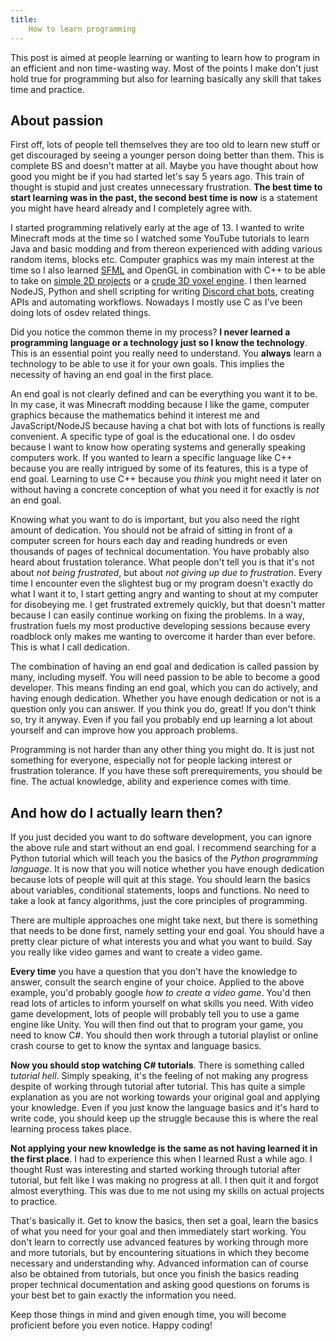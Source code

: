 ```yaml
---
title:
    How to learn programming
---
```


This post is aimed at people learning or wanting to learn how to program in an
efficient and non time-wasting way. Most of the points I make don't just hold
true for programming but also for learning basically any skill that takes time
and practice.

## About passion

First off, lots of people tell themselves they are too old to learn new stuff
or get discouraged by seeing a younger person doing better than them. This is
complete BS and doesn't matter at all. Maybe you have thought about how good
you might be if you had started let's say 5 years ago. This train of thought is
stupid and just creates unnecessary frustration. **The best time to start
learning was in the past, the second best time is now** is a statement you
might have heard already and I completely agree with.

I started programming relatively early at the age of 13. I wanted to write
Minecraft mods at the time so I watched some YouTube tutorials to learn Java
and basic modding and from thereon experienced with adding various random
items, blocks etc. Computer graphics was my main interest at the time so I also
learned [SFML](https://www.sfml-dev.org/) and OpenGL in combination with C++ to
be able to take on [simple 2D projects](
https://github.com/Baseng0815/GameRemakes) or a [crude 3D voxel engine](
https://github.com/Baseng0815/VoxelGame). I then learned NodeJS, Python and
shell scripting for writing [Discord chat bots](
https://github.com/Baseng0815/HelmtraegerBot), creating APIs and automating
workflows. Nowadays I mostly use C as I've been doing lots of osdev related
things.

Did you notice the common theme in my process? **I never learned a programming
language or a technology just so I know the technology**. This is an essential
point you really need to understand. You **always** learn a technology to be
able to use it for your own goals. This implies the necessity of having an end
goal in the first place.

An end goal is not clearly defined and can be everything you want it to be. In
my case, it was Minecraft modding because I like the game, computer graphics
because the mathematics behind it interest me and JavaScript/NodeJS because
having a chat bot with lots of functions is really convenient. A specific type
of goal is the educational one. I do osdev because I want to know how operating
systems and generally speaking computers work. If you wanted to learn a
specific language like C++ because you are really intrigued by some of its
features, this is a type of end goal.  Learning to use C++ because you *think*
you might need it later on without having a concrete conception of what you
need it for exactly is *not* an end goal.

Knowing what you want to do is important, but you also need the right amount of
dedication. You should not be afraid of sitting in front of a computer screen
for hours each day and reading hundreds or even thousands of pages of technical
documentation. You have probably also heard about frustation tolerance. What
people don't tell you is that it's not about *not being frustrated*, but about
*not giving up due to frustration*. Every time I encounter even the slightest
bug or my program doesn't exactly do what I want it to, I start getting angry
and wanting to shout at my computer for disobeying me. I get frustrated
extremely quickly, but that doesn't matter because I can easily continue
working on fixing the problems. In a way, frustration fuels my most productive
developing sessions because every roadblock only makes me wanting to overcome
it harder than ever before. This is what I call dedication.

The combination of having an end goal and dedication is called passion by many,
including myself. You will need passion to be able to become a good developer.
This means finding an end goal, which you can do actively, and having enough
dedication. Whether you have enough dedication or not is a question only you
can answer. If you think you do, great! If you don't think so, try it anyway.
Even if you fail you probably end up learning a lot about yourself and can
improve how you approach problems.

Programming is not harder than any other thing you might do. It is just not
something for everyone, especially not for people lacking interest or
frustration tolerance.  If you have these soft prerequirements, you should be
fine. The actual knowledge, ability and experience comes with time.

## And how do I actually learn then?

If you just decided you want to do software development, you can ignore the
above rule and start without an end goal. I recommend searching for a Python
tutorial which will teach you the basics of the *Python programming language*.
It is now that you will notice whether you have enough dedication because lots
of people will quit at this stage. You should learn the basics about variables,
conditional statements, loops and functions. No need to take a look at fancy
algorithms, just the core principles of programming.

There are multiple approaches one might take next, but there is something that
needs to be done first, namely setting your end goal. You should have a pretty
clear picture of what interests you and what you want to build. Say you really
like video games and want to create a video game.

**Every time** you have a question that you don't have the knowledge to answer,
consult the search engine of your choice. Applied to the above example, you'd
probably google *how to create a video game*. You'd then read lots of articles
to inform yourself on what skills you need. With video game development, lots
of people will probably tell you to use a game engine like Unity. You will then
find out that to program your game, you need to know C#. You should then work
through a tutorial playlist or online crash course to get to know the syntax
and language basics.

**Now you should stop watching C# tutorials**. There is something called
*tutorial hell*.  Simply speaking, it's the feeling of not making any progress
despite of working through tutorial after tutorial. This has quite a simple
explanation as you are not working towards your original goal and applying your
knowledge. Even if you just know the language basics and it's hard to write
code, you should keep up the struggle because this is where the real learning
process takes place.

**Not applying your new knowledge is the same as not having learned it in the
first place**.  I had to experience this when I learned Rust a while ago. I
thought Rust was interesting and started working through tutorial after
tutorial, but felt like I was making no progress at all. I then quit it and
forgot almost everything. This was due to me not using my skills on actual
projects to practice.

That's basically it. Get to know the basics, then set a goal, learn the basics
of what you need for your goal and then immediately start working. You don't
learn to correctly use advanced features by working through more and more
tutorials, but by encountering situations in which they become necessary and
understanding why.  Advanced information can of course also be obtained from
tutorials, but once you finish the basics reading proper technical
documentation and asking good questions on forums is your best bet to gain
exactly the information you need.

Keep those things in mind and given enough time, you will become proficient
before you even notice. Happy coding!
